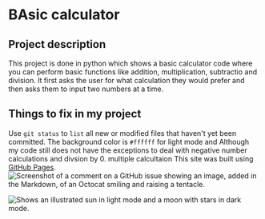 # BAsic calculator

## Project description 

This project is done in python which shows a basic calculator code where you can perform basic functions like addition, multiplication, subtractio and division. It first asks the user for what calculation they would prefer and then asks them to input two numbers at a time.

## Things to fix in my project 
Use `git status` to `list` all new or modified files that haven't yet been committed.
The background color is `#ffffff` for light mode and
Although my code still does not have the exceptions to deal with negative number calculations and divsion by 0. multiple calcultaion
This site was built using [GitHub Pages](https://pages.github.com/).
![Screenshot of a comment on a GitHub issue showing an image, added in the Markdown, of an Octocat smiling and raising a tentacle.](https://unsplash.com/photos/brown-tabby-cat-in-close-up-photography-s1puI2BWQzQ)

<picture>
  <source media="(prefers-color-scheme: dark)" srcset="https://user-images.githubusercontent.com/25423296/163456776-7f95b81a-f1ed-45f7-b7ab-8fa810d529fa.png">
  <img alt="Shows an illustrated sun in light mode and a moon with stars in dark mode." src="https://user-images.githubusercontent.com/25423296/163456779-a8556205-d0a5-45e2-ac17-42d089e3c3f8.png">
</picture>
